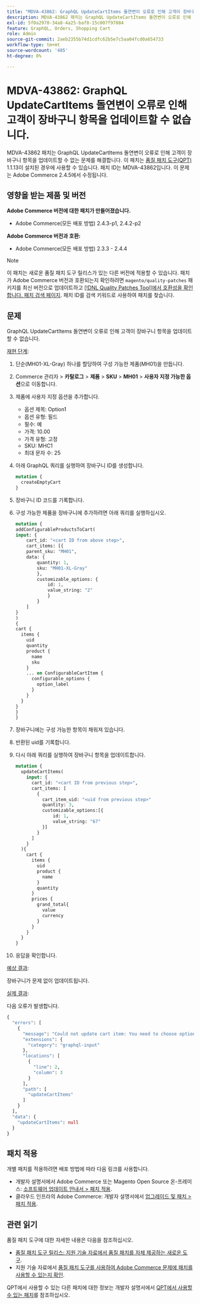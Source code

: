 ```yaml
---
title: "MDVA-43862: GraphQL UpdateCartItems 돌연변이 오류로 인해 고객이 장바구니 항목을 업데이트할 수 없습니다."
description: MDVA-43862 패치는 GraphQL UpdateCartItems 돌연변이 오류로 인해 고객이 장바구니 항목을 업데이트할 수 없는 문제를 해결합니다. 이 패치는 [Quality Patches Tool (QPT)](/help/announcements/adobe-commerce-announcements/magento-quality-patches-released-new-tool-to-self-serve-quality-patches.md) 1.1.13이 설치된 경우 사용할 수 있습니다. 패치 ID는 MDVA-43862입니다. 이 문제는 Adobe Commerce 2.4.5에서 수정됩니다.
exl-id: 5f0a2970-34a8-4a25-baf8-15c007f97084
feature: GraphQL, Orders, Shopping Cart
role: Admin
source-git-commit: 2aeb2355b74d1cdfc62b5e7c5aa04fcd0a654733
workflow-type: tm+mt
source-wordcount: '485'
ht-degree: 0%

---
```


# MDVA-43862: GraphQL UpdateCartItems 돌연변이 오류로 인해 고객이 장바구니 항목을 업데이트할 수 없습니다.

MDVA-43862 패치는 GraphQL UpdateCartItems 돌연변이 오류로 인해 고객이 장바구니 항목을 업데이트할 수 없는 문제를 해결합니다. 이 패치는 [품질 패치 도구(QPT)](/help/announcements/adobe-commerce-announcements/magento-quality-patches-released-new-tool-to-self-serve-quality-patches.md) 1.1.13이 설치된 경우에 사용할 수 있습니다. 패치 ID는 MDVA-43862입니다. 이 문제는 Adobe Commerce 2.4.5에서 수정됩니다.

## 영향을 받는 제품 및 버전

**Adobe Commerce 버전에 대한 패치가 만들어졌습니다.**

* Adobe Commerce(모든 배포 방법) 2.4.3-p1, 2.4.2-p2

**Adobe Commerce 버전과 호환:**

* Adobe Commerce(모든 배포 방법) 2.3.3 - 2.4.4

>[!NOTE]
>
>이 패치는 새로운 품질 패치 도구 릴리스가 있는 다른 버전에 적용할 수 있습니다. 패치가 Adobe Commerce 버전과 호환되는지 확인하려면 `magento/quality-patches` 패키지를 최신 버전으로 업데이트하고 [[!DNL Quality Patches Tool]에서 호환성을 확인합니다. 패치 검색 페이지](https://experienceleague.adobe.com/tools/commerce-quality-patches/index.html). 패치 ID를 검색 키워드로 사용하여 패치를 찾습니다.

## 문제

GraphQL UpdateCartItems 돌연변이 오류로 인해 고객이 장바구니 항목을 업데이트할 수 없습니다.

<u>재현 단계</u>:

1. 단순(MH01-XL-Gray) 하나를 할당하여 구성 가능한 제품(MH01)을 만듭니다.
1. Commerce 관리자 > **카탈로그** > **제품** > **SKU** > **MH01** > **사용자 지정 가능한 옵션**&#x200B;으로 이동합니다.
1. 제품에 사용자 지정 옵션을 추가합니다.
   * 옵션 제목: Option1
   * 옵션 유형: 필드
   * 필수: 예
   * 가격: 10.00
   * 가격 유형: 고정
   * SKU: MHC1
   * 최대 문자 수: 25
1. 아래 GraphQL 쿼리를 실행하여 장바구니 ID를 생성합니다.

   ```GraphQL
   mutation {
     createEmptyCart
   }
   ```

1. 장바구니 ID 코드를 기록합니다.
1. 구성 가능한 제품을 장바구니에 추가하려면 아래 쿼리를 실행하십시오.

   ```GraphQL
   mutation {
   addConfigurableProductsToCart(
   input: {
       cart_id: "<cart ID from above step>",
       cart_items: [{
       parent_sku: "MH01",
       data: {
           quantity: 1,
           sku: "MH01-XL-Gray"
           },
           customizable_options: {
               id: 1,
               value_string: "2"
               }
           }
       ]
   }
   )
   {
   cart {
     items {
       uid
       quantity
       product {
         name
         sku
       }
       ... on ConfigurableCartItem {
         configurable_options {
           option_label
         }
       }
     }
   }
   }
   }
   ```

1. 장바구니에는 구성 가능한 항목이 채워져 있습니다.
1. 반환된 uid를 기록합니다.
1. 다시 아래 쿼리를 실행하여 장바구니 항목을 업데이트합니다.

   ```GraphQL
   mutation {
     updateCartItems(
       input: {
         cart_id: "<cart ID from previous step>",
         cart_items: [
           {
             cart_item_uid: "<uid from previous step>"
             quantity: 3,
             customizable_options:[{
                 id: 1,
                 value_string: "67"
             }]
           }
         ]
       }
     ){
       cart {
         items {
           uid
           product {
             name
           }
           quantity
         }
         prices {
           grand_total{
             value
             currency
           }
         }
       }
     }
   }
   ```

1. 응답을 확인합니다.

<u>예상 결과</u>:

장바구니가 문제 없이 업데이트됩니다.

<u>실제 결과</u>:

다음 오류가 발생합니다.

```GraphQL
{
  "errors": [
    {
      "message": "Could not update cart item: You need to choose options for your item.",
      "extensions": {
        "category": "graphql-input"
      },
      "locations": [
        {
          "line": 2,
          "column": 3
        }
      ],
      "path": [
        "updateCartItems"
      ]
    }
  ],
  "data": {
    "updateCartItems": null
  }
}
```

## 패치 적용

개별 패치를 적용하려면 배포 방법에 따라 다음 링크를 사용합니다.

* 개발자 설명서에서 Adobe Commerce 또는 Magento Open Source 온-프레미스: [소프트웨어 업데이트 안내서 > 패치 적용](https://experienceleague.adobe.com/en/docs/commerce-operations/tools/quality-patches-tool/usage).
* 클라우드 인프라의 Adobe Commerce: 개발자 설명서에서 [업그레이드 및 패치 > 패치 적용](https://experienceleague.adobe.com/en/docs/commerce-cloud-service/user-guide/develop/upgrade/apply-patches).

## 관련 읽기

품질 패치 도구에 대한 자세한 내용은 다음을 참조하십시오.

* [품질 패치 도구 릴리스: 지원 기술 자료에서 품질 패치를 자체 제공하는 새로운 도구](/help/announcements/adobe-commerce-announcements/magento-quality-patches-released-new-tool-to-self-serve-quality-patches.md).
* 지원 기술 자료에서 [품질 패치 도구를 사용하여 Adobe Commerce 문제에 패치를 사용할 수 있는지 확인](/help/support-tools/patches-available-in-qpt-tool/check-patch-for-magento-issue-with-magento-quality-patches.md).

QPT에서 사용할 수 있는 다른 패치에 대한 정보는 개발자 설명서에서 [QPT에서 사용할 수 있는 패치](https://experienceleague.adobe.com/tools/commerce-quality-patches/index.html)를 참조하십시오.
